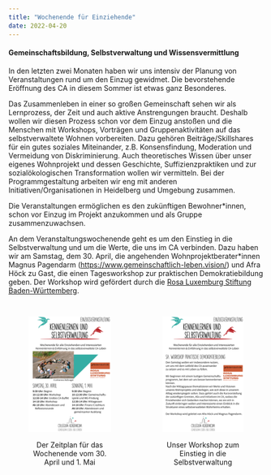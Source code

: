 ```yaml
---
title: "Wochenende für Einziehende"
date: 2022-04-20
---
```


#### Gemeinschaftsbildung, Selbstverwaltung und Wissensvermittlung

In den letzten zwei Monaten haben wir uns intensiv der Planung von Veranstaltungen rund um den Einzug gewidmet. 
Die bevorstehende Eröffnung des CA in diesem Sommer ist etwas ganz Besonderes.

Das Zusammenleben in einer so großen Gemeinschaft sehen wir als Lernprozess, der Zeit und auch aktive Anstrengungen
braucht. Deshalb wollen wir diesen Prozess schon vor dem Einzug anstoßen und die Menschen mit Workshops, Vorträgen und 
Gruppenaktivitäten auf das selbstverwaltete Wohnen vorbereiten. Dazu gehören Beiträge/Skillshares für ein gutes 
soziales Miteinander, z.B. Konsensfindung, Moderation und Vermeidung von Diskriminierung. Auch theoretisches Wissen 
über unser eigenes Wohnprojekt und dessen Geschichte, Suffizienzpraktiken und zur sozialökologischen 
Transformation wollen wir vermitteln. Bei der Programmgestaltung arbeiten wir eng mit anderen Initiativen/Organisationen
in Heidelberg und Umgebung zusammen.

Die Veranstaltungen ermöglichen es den zukünftigen Bewohner\*innen, schon vor Einzug im Projekt anzukommen und als Gruppe
zusammenzuwachsen. 

An dem Veranstaltungswochenende geht es um den Einstieg in die Selbstverwaltung und um die Werte, die uns im CA 
verbinden. Dazu haben wir am Samstag, dem 30. April, die angehenden Wohnprojektberater\*innen Magnus Pagendarm 
(https://www.gemeinschaftlich-leben.vision/) und Afra Höck zu Gast, die einen Tagesworkshop zur praktischen 
Demokratiebildung geben. Der Workshop wird gefördert durch die [Rosa Luxemburg Stiftung Baden-Württemberg](https://bw.rosalux.de/).

<div class="columns" style="margin-top: 2em;">
    <div class="column">
        <figure>
            <img alt="Der Zeitplan für das Wochenende vom 30. April und 1. Mai" src="Sharepic_Einzugsveranstaltung_Mai_Programm.png" width="100%" />
            <figcaption style="text-align:center;">
                <p>Der Zeitplan für das Wochenende vom 30. April und 1. Mai</p>
            </figcaption>
        </figure>    </div>
    <div class="column">
        <figure>
            <img alt="Unser Workshop zum Einstieg in die Selbstverwaltung" src="Sharepic_Einzugsveranstaltung_Mai_Samstag.png" width="100%" />
            <figcaption style="text-align:center;">
                <p>Unser Workshop zum Einstieg in die Selbstverwaltung</p>
            </figcaption>
        </figure>
    </div>
</div>
